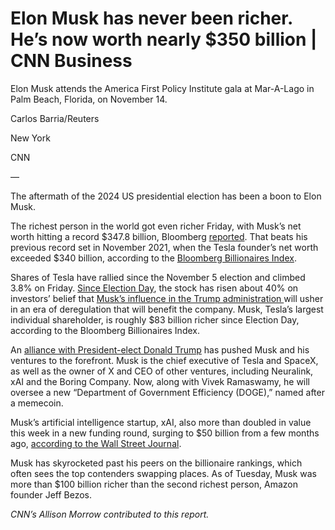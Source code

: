 # Elon Musk has never been richer. He’s now worth nearly $350 billion | CNN Business

Elon Musk attends the America First Policy Institute gala at Mar-A-Lago in Palm Beach, Florida, on November 14.

Carlos Barria/Reuters

New York

CNN

 — 

The aftermath of the 2024 US presidential election has been a boon to Elon Musk.

The richest person in the world got even richer Friday, with Musk’s net worth hitting a record $347.8 billion, Bloomberg [reported](https://www.bloomberg.com/news/articles/2024-11-22/elon-musk-s-net-worth-hits-348-billion-setting-new-wealth-record). That beats his previous record set in November 2021, when the Tesla founder’s net worth exceeded $340 billion, according to the [Bloomberg Billionaires Index](https://www.bloomberg.com/billionaires/profiles/elon-r-musk/).

Shares of Tesla have rallied since the November 5 election and climbed 3.8% on Friday. [Since Election Day](https://www.cnn.com/2024/11/13/business/elon-musk-trump-government-companies-hnk-intl/index.html), the stock has risen about 40% on investors’ belief that [Musk’s influence in the Trump administration ](https://www.cnn.com/2024/11/10/politics/musk-trump-influence-transition/index.html)will usher in an era of deregulation that will benefit the company. Musk, Tesla’s largest individual shareholder, is roughly $83 billion richer since Election Day, according to the Bloomberg Billionaires Index.

An [alliance with President-elect Donald Trump](https://www.cnn.com/2024/11/14/business/elon-musk-doge-department-of-government-efficiency/index.html) has pushed Musk and his ventures to the forefront. Musk is the chief executive of Tesla and SpaceX, as well as the owner of X and CEO of other ventures, including Neuralink, xAI and the Boring Company. Now, along with Vivek Ramaswamy, he will oversee a new “Department of Government Efficiency (DOGE),” named after a memecoin.

Musk’s artificial intelligence startup, xAI, also more than doubled in value this week in a new funding round, surging to $50 billion from a few months ago, [according to the Wall Street Journal](https://www.wsj.com/tech/ai/elon-musks-startup-xai-valued-at-50-billion-in-new-funding-round-7e3669dc).

Musk has skyrocketed past his peers on the billionaire rankings, which often sees the top contenders swapping places. As of Tuesday, Musk was more than $100 billion richer than the second richest person, Amazon founder Jeff Bezos.

*CNN’s Allison Morrow contributed to this report.*